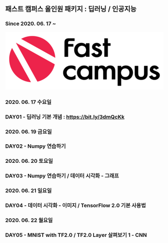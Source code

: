 ## 패스트 캠퍼스 올인원 패키지 : 딥러닝 / 인공지능
### Since 2020. 06. 17 ~

<p align="center"><img width=1000px src="./images/fastcampus.png"/></p>

### 2020. 06. 17 수요일
### DAY01 - 딥러닝 기본 개념 : https://bit.ly/3dmQcKk

### 2020. 06. 19 금요일
### DAY02 - Numpy 연습하기

### 2020. 06. 20 토요일
### DAY03 - Numpy 연습하기 / 데이터 시각화 - 그래프

### 2020. 06. 21 일요일
### DAY04 - 데이터 시각화 - 이미지 / TensorFlow 2.0 기본 사용법

### 2020. 06. 22 월요일
### DAY05 - MNIST with TF2.0 / TF2.0 Layer 살펴보기 1 - CNN

